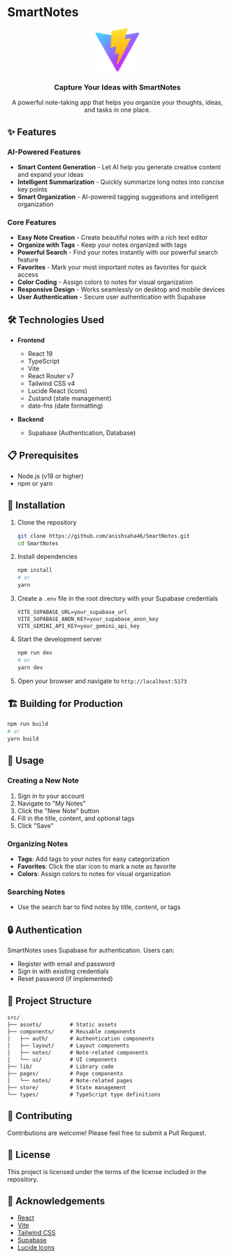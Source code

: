 # SmartNotes

<div align="center">
  <img src="public/vite.svg" alt="SmartNotes Logo" width="100" />
  <h3>Capture Your Ideas with SmartNotes</h3>
  <p>A powerful note-taking app that helps you organize your thoughts, ideas, and tasks in one place.</p>
</div>

## ✨ Features

### AI-Powered Features
- **Smart Content Generation** - Let AI help you generate creative content and expand your ideas
- **Intelligent Summarization** - Quickly summarize long notes into concise key points
- **Smart Organization** - AI-powered tagging suggestions and intelligent organization

### Core Features
- **Easy Note Creation** - Create beautiful notes with a rich text editor
- **Organize with Tags** - Keep your notes organized with tags
- **Powerful Search** - Find your notes instantly with our powerful search feature
- **Favorites** - Mark your most important notes as favorites for quick access
- **Color Coding** - Assign colors to notes for visual organization
- **Responsive Design** - Works seamlessly on desktop and mobile devices
- **User Authentication** - Secure user authentication with Supabase

## 🛠️ Technologies Used

- **Frontend**
  - React 19
  - TypeScript
  - Vite
  - React Router v7
  - Tailwind CSS v4
  - Lucide React (icons)
  - Zustand (state management)
  - date-fns (date formatting)

- **Backend**
  - Supabase (Authentication, Database)

## 📋 Prerequisites

- Node.js (v18 or higher)
- npm or yarn

## 🚀 Installation

1. Clone the repository
   ```bash
   git clone https://github.com/anishsaha46/SmartNotes.git
   cd SmartNotes
   ```

2. Install dependencies
   ```bash
   npm install
   # or
   yarn
   ```

3. Create a `.env` file in the root directory with your Supabase credentials
   ```
   VITE_SUPABASE_URL=your_supabase_url
   VITE_SUPABASE_ANON_KEY=your_supabase_anon_key
   VITE_GEMINI_API_KEY=your_gemini_api_key
   ```

4. Start the development server
   ```bash
   npm run dev
   # or
   yarn dev
   ```

5. Open your browser and navigate to `http://localhost:5173`

## 🏗️ Building for Production

```bash
npm run build
# or
yarn build
```

## 📱 Usage

### Creating a New Note
1. Sign in to your account
2. Navigate to "My Notes"
3. Click the "New Note" button
4. Fill in the title, content, and optional tags
5. Click "Save"

### Organizing Notes
- **Tags**: Add tags to your notes for easy categorization
- **Favorites**: Click the star icon to mark a note as favorite
- **Colors**: Assign colors to notes for visual organization

### Searching Notes
- Use the search bar to find notes by title, content, or tags

## 🔒 Authentication

SmartNotes uses Supabase for authentication. Users can:
- Register with email and password
- Sign in with existing credentials
- Reset password (if implemented)

## 🧩 Project Structure

```
src/
├── assets/         # Static assets
├── components/     # Reusable components
│   ├── auth/       # Authentication components
│   ├── layout/     # Layout components
│   ├── notes/      # Note-related components
│   └── ui/         # UI components
├── lib/            # Library code
├── pages/          # Page components
│   └── notes/      # Note-related pages
├── store/          # State management
└── types/          # TypeScript type definitions
```

## 🤝 Contributing

Contributions are welcome! Please feel free to submit a Pull Request.

## 📄 License

This project is licensed under the terms of the license included in the repository.

## 🙏 Acknowledgements

- [React](https://reactjs.org/)
- [Vite](https://vitejs.dev/)
- [Tailwind CSS](https://tailwindcss.com/)
- [Supabase](https://supabase.io/)
- [Lucide Icons](https://lucide.dev/)
